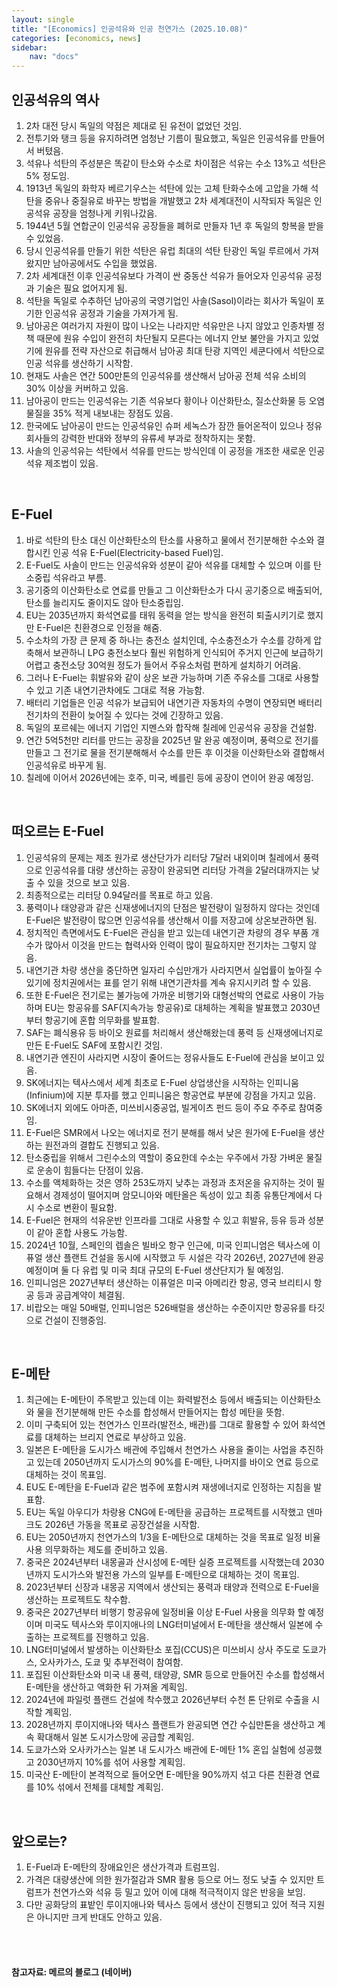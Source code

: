 ```yaml
---
layout: single
title: "[Economics] 인공석유와 인공 천연가스 (2025.10.08)"
categories: [economics, news]
sidebar:
    nav: "docs"
---
```


## 인공석유의 역사
1. 2차 대전 당시 독일의 약점은 제대로 된 유전이 없었던 것임.
1. 전투기와 탱크 등을 유지하려면 엄청난 기름이 필요했고, 독일은 인공석유를 만들어서 버텼음.
1. 석유나 석탄의 주성분은 똑같이 탄소와 수소로 차이점은 석유는 수소 13%고 석탄은 5% 정도임.
1. 1913년 독일의 화학자 베르기우스는 석탄에 있는 고체 탄화수소에 고압을 가해 석탄을 중유나 중질유로 바꾸는 방법을 개발했고 2차 세계대전이 시작되자 독일은 인공석유 공장을 엄청나게 키워나갔음.
1. 1944년 5월 연합군이 인공석유 공장들을 폐허로 만들자 1년 후 독일의 항복을 받을 수 있었음.
1. 당시 인공석유를 만들기 위한 석탄은 유럽 최대의 석탄 탄광인 독일 루르에서 가져왔지만 남아공에서도 수입을 했었음.
1. 2차 세계대전 이후 인공석유보다 가격이 싼 중동산 석유가 들어오자 인공석유 공정과 기술은 필요 없어지게 됨.
1. 석탄을 독일로 수추하던 남아공의 국영기업인 사솔(Sasol)이라는 회사가 독일이 포기한 인공석유 공정과 기술을 가져가게 됨.
1. 남아공은 여러가지 자원이 많이 나오는 나라지만 석유만은 나지 않았고 인종차별 정책 때문에 원유 수입이 완전히 차단될지 모른다는 에너지 안보 불안을 가지고 있었기에 원유를 전략 자산으로 취급해서 남아공 최대 탄광 지역인 세쿤다에서 석탄으로 인공 석유를 생산하기 시작함.
1. 현재도 사솔은 연간 500만톤의 인공석유를 생산해서 남아공 전체 석유 소비의 30% 이상을 커버하고 있음.
1. 남아공이 만드는 인공석유는 기존 석유보다 황이나 이산화탄소, 질소산화물 등 오염물질을 35% 적게 내보내는 장점도 있음.
1. 한국에도 남아공이 만드는 인공석유인 슈퍼 세녹스가 잠깐 들어온적이 있으나 정유회사들의 강력한 반대와 정부의 유류세 부과로 정착하지는 못함.
1. 사솔의 인공석유는 석탄에서 석유를 만드는 방식인데 이 공정을 개조한 새로운 인공석유 제조법이 있음.

<br/>

## E-Fuel
1. 바로 석탄의 탄소 대신 이산화탄소의 탄소를 사용하고 물에서 전기분해한 수소와 결합시킨 인공 석유 E-Fuel(Electricity-based Fuel)임.
1. E-Fuel도 사솔이 만드는 인공석유와 성분이 같아 석유를 대체할 수 있으며 이를 탄소중립 석유라고 부름.
1. 공기중의 이산화탄소로 연료를 만들고 그 이산화탄소가 다시 공기중으로 배출되어, 탄소를 늘리지도 줄이지도 않아 탄소중립임.
1. EU는 2035년까지 화석연료를 태워 동력을 얻는 방식을 완전히 퇴출시키기로 했지만 E-Fuel은 친환경으로 인정을 해줌.
1. 수소차의 가장 큰 문제 중 하나는 충전소 설치인데, 수소충전소가 수소를 강하게 압축해서 보관하니 LPG 충전소보다 훨씬 위험하게 인식되어 주거지 인근에 보급하기 어렵고 충전소당 30억원 정도가 들어서 주유소처럼 편하게 설치하기 어려움.
1. 그러나 E-Fuel는 휘발유와 같이 상온 보관 가능하며 기존 주유소를 그대로 사용할 수 있고 기존 내연기관차에도 그대로 적용 가능함.
1. 배터리 기업들은 인공 석유가 보급되어 내연기관 자동차의 수명이 연장되면 배터리 전기차의 전환이 늦어질 수 있다는 것에 긴장하고 있음.
1. 독일의 포르쉐는 에너지 기업인 지멘스와 합작해 칠레에 인공석유 공장을 건설함.
1. 연간 5억5천만 리터를 만드는 공장을 2025년 말 완공 예정이며, 풍력으로 전기를 만들고 그 전기로 물을 전기분해해서 수소를 만든 후 이것을 이산화탄소와 결합해서 인공석유로 바꾸게 됨.
1. 칠레에 이어서 2026년에는 호주, 미국, 베를린 등에 공장이 연이어 완공 예정임.

<br/>

## 떠오르는 E-Fuel
1. 인공석유의 문제는 제조 원가로 생산단가가 리터당 7달러 내외이며 칠레에서 풍력으로 인공석유를 대량 생산하는 공장이 완공되면 리터당 가격을 2달러대까지는 낮출 수 있을 것으로 보고 있음.
1. 최종적으로는 리터당 0.94달러를 목표로 하고 있음.
1. 풍력이나 태양광과 같은 신재생에너지의 단점은 발전량이 일정하지 않다는 것인데 E-Fuel은 발전량이 많으면 인공석유를 생산해서 이를 저장고에 상온보관하면 됨.
1. 정치적인 측면에서도 E-Fuel은 관심을 받고 있는데 내연기관 차량의 경우 부품 개수가 많아서 이것을 만드는 협력사와 인력이 많이 필요하지만 전기차는 그렇지 않음.
1. 내연기관 차량 생산을 중단하면 일자리 수십만개가 사라지면서 실업률이 높아질 수 있기에 정치권에서는 표를 얻기 위해 내연기관차를 계속 유지시키려 할 수 있음.
1. 또한 E-Fuel은 전기로는 불가능에 가까운 비행기와 대형선박의 연료로 사용이 가능하며 EU는 항공유를 SAF(지속가능 항공유)로 대체하는 계획을 발표했고 2030년부터 항공기에 혼합 의무화를 발표함.
1. SAF는 폐식용유 등 바이오 원료를 처리해서 생산해왔는데 풍력 등 신재생에너지로 만든 E-Fuel도 SAF에 포함시킨 것임.
1. 내연기관 엔진이 사라지면 시장이 줄어드는 정유사들도 E-Fuel에 관심을 보이고 있음.
1. SK에너지는 텍사스에서 세계 최초로 E-Fuel 상업생산을 시작하는 인피니움(Infinium)에 지분 투자를 했고 인피니움은 항공연료 부분에 강점을 가지고 있음.
1. SK에너지 외에도 아마존, 미쓰비시중공업, 빌게이츠 펀드 등이 주요 주주로 참여중임.
1. E-Fuel은 SMR에서 나오는 에너지로 전기 분해를 해서 낮은 원가에 E-Fuel을 생산하는 원전과의 결합도 진행되고 있음.
1. 탄소중립을 위해서 그린수소의 역할이 중요한데 수소는 우주에서 가장 가벼운 물질로 운송이 힘들다는 단점이 있음.
1. 수소를 액체화하는 것은 영하 253도까지 낮추는 과정과 초저온을 유지하는 것이 필요해서 경제성이 떨어지며 암모니아와 메탄올은 독성이 있고 최종 유통단계에서 다시 수소로 변환이 필요함.
1. E-Fuel은 현재의 석유운반 인프라를 그대로 사용할 수 있고 휘발유, 등유 등과 성분이 같아 혼합 사용도 가능함.
1. 2024년 10월, 스페인의 렙솔은 빌바오 항구 인근에, 미국 인피니엄은 텍사스에 이퓨얼 생산 플랜트 건설을 동시에 시작했고 두 시설은 각각 2026년, 2027년에 완공 예정이며 둘 다 유럽 및 미국 최대 규모의 E-Fuel 생산단지가 될 예정임.
1. 인피니엄은 2027년부터 생산하는 이퓨얼은 미국 아메리칸 항공, 영국 브리티시 항공 등과 공급계약이 체결됨.
1. 비랍오는 매일 50배럴, 인피니엄은 526배럴을 생산하는 수준이지만 항공유를 타깃으로 건설이 진행중임.

<br>

## E-메탄
1. 최근에는 E-메탄이 주목받고 있는데 이는 화력발전소 등에서 배출되는 이산화탄소와 물을 전기분해해 만든 수소를 합성해서 만들어지는 합성 메탄을 뜻함.
1. 이미 구축되어 있는 천연가스 인프라(발전소, 배관)를 그대로 활용할 수 있어 화석연료를 대체하는 브리지 연료로 부상하고 있음.
1. 일본은 E-메탄을 도시가스 배관에 주입해서 천연가스 사용을 줄이는 사업을 추진하고 있는데 2050년까지 도시가스의 90%를 E-메탄, 나머지를 바이오 연료 등으로 대체하는 것이 목표임.
1. EU도 E-메탄을 E-Fuel과 같은 범주에 포함시켜 재생에너지로 인정하는 지침을 발표함.
1. EU는 독일 아우디가 차랑용 CNG에 E-메탄을 공급하는 프로젝트를 시작했고 덴마크도 2026년 가동을 목표로 공장건설을 시작함.
1. EU는 2050년까지 천연가스의 1/3을 E-메탄으로 대체하는 것을 목표로 일정 비율 사용 의무화하는 제도를 준비하고 있음.
1. 중국은 2024년부터 내몽골과 산시성에 E-메탄 실증 프로젝트를 시작했는데 2030년까지 도시가스와 발전용 가스의 일부를 E-메탄으로 대체하는 것이 목표임.
1. 2023년부터 신장과 내몽공 지역에서 생산되는 풍력과 태양과 전력으로 E-Fuel을 생산하는 프로젝트도 착수함.
1. 중국은 2027년부터 비행기 항공유에 일정비율 이상 E-Fuel 사용을 의무화 할 예정이며 미국도 텍사스와 루이지애나의 LNG터미널에서 E-메탄을 생산해서 일본에 수출하는 프로젝트를 진행하고 있음.
1. LNG터미널에서 발생하는 이산화탄소 포집(CCUS)은 미쓰비시 상사 주도로 도쿄가스, 오사카가스, 도쿄 및 추부전력이 참여함.
1. 포집된 이산화탄소와 미국 내 풍력, 태양광, SMR 등으로 만들어진 수소를 합성해서 E-메탄을 생산하고 액화한 뒤 가져올 계획임.
1. 2024년에 파일럿 플랜드 건설에 착수했고 2026년부터 수천 톤 단위로 수출을 시작할 계획임.
1. 2028년까지 루이지애나와 텍사스 플랜트가 완공되면 연간 수십만톤을 생산하고 계속 확대해서 일본 도시가스망에 공급할 계획임.
1. 도쿄가스와 오사카가스는 일본 내 도시가스 배관에 E-메탄 1% 혼입 실험에 성공했고 2030년까지 10%를 섞어 사용할 계획임.
1. 미국산 E-메탄이 본격적으로 들어오면 E-메탄을 90%까지 섞고 다른 친환경 연료를 10% 섞에서 전체를 대체할 계획임.

<br/>

## 앞으로는?
1. E-Fuel과 E-메탄의 장애요인은 생산가격과 트럼프임.
1. 가격은 대량생산에 의한 원가절감과 SMR 활용 등으로 어느 정도 낮출 수 있지만 트럼프가 천연가스와 석유 등 밀고 있어 이에 대해 적극적이지 않은 반응을 보임.
1. 다만 공화당의 표밭인 루이지애나와 텍사스 등에서 생산이 진행되고 있어 적극 지원은 아니지만 크게 반대도 안하고 있음.



<br/>
<br/>

#### 참고자료: 메르의 블로그 (네이버)
